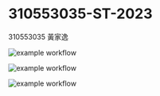 # 310553035-ST-2023
310553035 黃家逸

![example workflow](https://github.com/fokxon/310553035-ST-2023/actions/workflows/github-actions-demo.yml/badge.svg)

![example workflow](https://github.com/fokxon/310553035-ST-2023/actions/workflows/Lab01-CI.yml/badge.svg)

![example workflow](https://github.com/fokxon/310553035-ST-2023/actions/workflows/Lab02-CI.yml/badge.svg)
